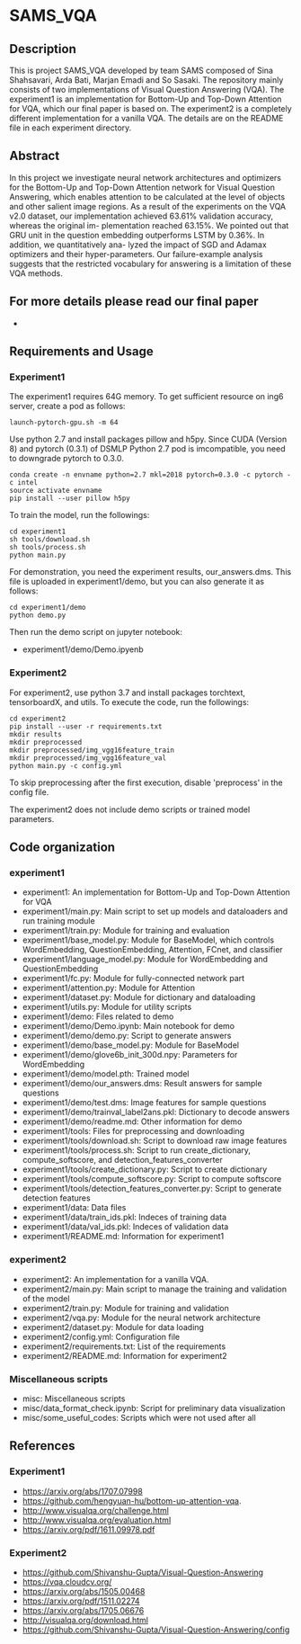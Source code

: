 # SAMS_VQA

## Description 

This is project SAMS_VQA developed by team SAMS composed of Sina Shahsavari, Arda Bati, Marjan Emadi and So Sasaki. The repository mainly consists of two implementations of Visual Question Answering (VQA). The experiment1 is an implementation for Bottom-Up and Top-Down Attention for VQA, which our final paper is based on. The experiment2 is a completely different implementation for a vanilla VQA. The details are on the README file in each experiment directory.  

## Abstract 

In this project we investigate neural network architectures and optimizers for the Bottom-Up and Top-Down Attention network for Visual Question Answering, which enables attention to be calculated at the level of objects and other salient image regions. As a result of the experiments on the VQA v2.0 dataset, our implementation achieved 63.61% validation accuracy, whereas the original im- plementation reached 63.15%. We pointed out that GRU unit in the question embedding outperforms LSTM by 0.36%. In addition, we quantitatively ana- lyzed the impact of SGD and Adamax optimizers and their hyper-parameters. Our failure-example analysis suggests that the restricted vocabulary for answering is a limitation of these VQA methods.


## For more details please read our final paper 
- 

## Requirements and Usage

### Experiment1

The experiment1 requires 64G memory. To get sufficient resource on ing6 server, create a pod as follows:
```
launch-pytorch-gpu.sh -m 64
```

Use python 2.7 and install packages pillow and h5py. Since CUDA (Version 8) and pytorch (0.3.1) of DSMLP Python 2.7 pod is imcompatible, you need to downgrade pytorch to 0.3.0. 
```
conda create -n envname python=2.7 mkl=2018 pytorch=0.3.0 -c pytorch -c intel
source activate envname
pip install --user pillow h5py
```

To train the model, run the followings:
```
cd experiment1
sh tools/download.sh
sh tools/process.sh
python main.py
```

For demonstration, you need the experiment results, our_answers.dms. This file is uploaded in experiment1/demo, but you can also generate it as follows:
```
cd experiment1/demo
python demo.py
```

Then run the demo script on jupyter notebook:

- experiment1/demo/Demo.ipyenb

### Experiment2

For experiment2, use python 3.7 and install packages torchtext, tensorboardX, and utils. To execute the code, run the followings:

```
cd experiment2
pip install --user -r requirements.txt
mkdir results
mkdir preprocessed
mkdir preprocessed/img_vgg16feature_train
mkdir preprocessed/img_vgg16feature_val
python main.py -c config.yml
```

To skip preprocessing after the first execution, disable 'preprocess' in the config file.

The experiment2 does not include demo scripts or trained model parameters.


## Code organization 

### experiment1

 - experiment1: An implementation for Bottom-Up and Top-Down Attention for VQA
 - experiment1/main.py: Main script to set up models and dataloaders and run training module
 - experiment1/train.py: Module for training and evaluation
 - experiment1/base_model.py: Module for BaseModel, which controls WordEmbedding, QuestionEmbedding, Attention, FCnet, and classifier
 - experiment1/language_model.py: Module for WordEmbedding and QuestionEmbedding
 - experiment1/fc.py: Module for fully-connected network part
 - experiment1/attention.py: Module for Attention
 - experiment1/dataset.py: Module for dictionary and dataloading
 - experiment1/utils.py: Module for utility scripts
 - experiment1/demo: Files related to demo
 - experiment1/demo/Demo.ipynb: Main notebook for demo 
 - experiment1/demo/demo.py: Script to generate answers
 - experiment1/demo/base_model.py: Module for BaseModel
 - experiment1/demo/glove6b_init_300d.npy: Parameters for WordEmbedding
 - experiment1/demo/model.pth: Trained model
 - experiment1/demo/our_answers.dms: Result answers for sample questions
 - experiment1/demo/test.dms: Image features for sample questions
 - experiment1/demo/trainval_label2ans.pkl: Dictionary to decode answers
 - experiment1/demo/readme.md: Other information for demo
 - experiment1/tools: Files for preprocessing and downloading
 - experiment1/tools/download.sh: Script to download raw image features
 - experiment1/tools/process.sh: Script to run create_dictionary, compute_softscore, and detection_features_converter
 - experiment1/tools/create_dictionary.py: Script to create dictionary
 - experiment1/tools/compute_softscore.py: Script to compute softscore
 - experiment1/tools/detection_features_converter.py: Script to generate detection features
 - experiment1/data: Data files
 - experiment1/data/train_ids.pkl: Indeces of training data
 - experiment1/data/val_ids.pkl: Indeces of validation data
 - experiment1/README.md: Information for experiment1

### experiment2

 - experiment2: An implementation for a vanilla VQA.
 - experiment2/main.py: Main script to manage the training and validation of the model
 - experiment2/train.py: Module for training and validation
 - experiment2/vqa.py:  Module for the neural network architecture
 - experiment2/dataset.py: Module for data loading
 - experiment2/config.yml: Configuration file
 - experiment2/requirements.txt: List of the requirements
 - experiment2/README.md: Information for experiment2

### Miscellaneous scripts

 - misc: Miscellaneous scripts
 - misc/data_format_check.ipynb: Script for preliminary data visualization 
 - misc/some_useful_codes: Scripts which were not used after all



## References

### Experiment1

 - https://arxiv.org/abs/1707.07998 
 - https://github.com/hengyuan-hu/bottom-up-attention-vqa. 
 - http://www.visualqa.org/challenge.html
 - http://www.visualqa.org/evaluation.html
 - https://arxiv.org/pdf/1611.09978.pdf

### Experiment2

 - https://github.com/Shivanshu-Gupta/Visual-Question-Answering
 - https://vqa.cloudcv.org/
 - https://arxiv.org/abs/1505.00468
 - https://arxiv.org/pdf/1511.02274
 - https://arxiv.org/abs/1705.06676
 - http://visualqa.org/download.html
 - https://github.com/Shivanshu-Gupta/Visual-Question-Answering/config
